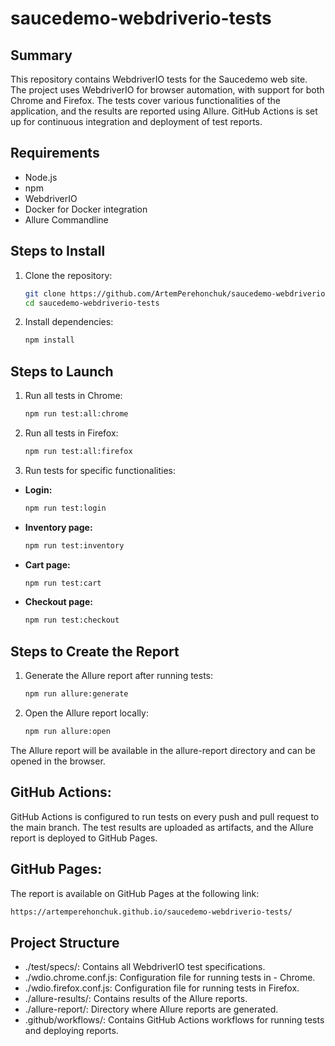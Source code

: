 # saucedemo-webdriverio-tests

## Summary

This repository contains WebdriverIO tests for the Saucedemo web site. The project uses WebdriverIO for browser automation, with support for both Chrome and Firefox. The tests cover various functionalities of the application, and the results are reported using Allure. GitHub Actions is set up for continuous integration and deployment of test reports.

## Requirements

- Node.js
- npm
- WebdriverIO
- Docker for Docker integration
- Allure Commandline

## Steps to Install

1. Clone the repository:
   ```bash
   git clone https://github.com/ArtemPerehonchuk/saucedemo-webdriverio-tests.git
   cd saucedemo-webdriverio-tests
    ```

2. Install dependencies:
    ```bash
    npm install
    ```

## Steps to Launch

1. Run all tests in Chrome:
    ```bash
    npm run test:all:chrome
    ```

2. Run all tests in Firefox:
    ```bash
    npm run test:all:firefox
    ```

3. Run tests for specific functionalities:

- **Login:**
    ```bash
    npm run test:login
    ```

- **Inventory page:**
    ```bash
    npm run test:inventory
    ```

- **Cart page:**
    ```bash
    npm run test:cart
    ```
- **Checkout page:**
    ```bash
    npm run test:checkout
    ```

## Steps to Create the Report

1. Generate the Allure report after running tests:
    ```bash
    npm run allure:generate
    ```

2. Open the Allure report locally:
    ```bash
    npm run allure:open
    ```

The Allure report will be available in the allure-report directory and can be opened in the browser.

## GitHub Actions:

GitHub Actions is configured to run tests on every push and pull request to the main branch. The test results are uploaded as artifacts, and the Allure report is deployed to GitHub Pages.

## GitHub Pages:

The report is available on GitHub Pages at the following link:
```bash
https://artemperehonchuk.github.io/saucedemo-webdriverio-tests/
```

## Project Structure

- ./test/specs/: Contains all WebdriverIO test specifications.
- ./wdio.chrome.conf.js: Configuration file for running tests in - Chrome.
- ./wdio.firefox.conf.js: Configuration file for running tests in Firefox.
- ./allure-results/: Contains results of the Allure reports.
- ./allure-report/: Directory where Allure reports are generated.
- .github/workflows/: Contains GitHub Actions workflows for running tests and deploying reports.